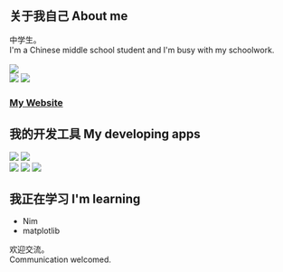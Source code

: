 ## 关于我自己 About me
中学生。  <br>
I'm a Chinese middle school student and I'm busy with my schoolwork. <br>  
![](https://github-readme-stats.vercel.app/api/top-langs/?username=Expector-Hutch&layout=compact&theme=nightowl)  
![](https://github-readme-stats.vercel.app/api?username=Expector-Hutch&theme=nightowl&show_icons=true&count_private=true)
![](https://github-readme-streak-stats.herokuapp.com/?user=Expector-Hutch&theme=nightowl) <br>
### <a href="https://budawu.github.io/">My Website</a>
## 我的开发工具 My developing apps
![](https://img.shields.io/badge/Python-blue?style=for-the-badge&logo=python&logoColor=white) 
![](https://img.shields.io/badge/Visual_Studio_Code-0078D4?style=for-the-badge&logo=visual%20studio%20code&logoColor=white) <br>
![](https://img.shields.io/badge/jupyter-orange?style=for-the-badge&logo=jupyter&logoColor=white)
![](https://img.shields.io/badge/windows-white?style=for-the-badge&logo=windows&logoColor=blue) 
![](https://img.shields.io/badge/html5-f5580a?style=for-the-badge&logo=html5&logoColor=white)
## 我正在学习 I'm learning
* Nim
* matplotlib  

欢迎交流。  
Communication welcomed.
